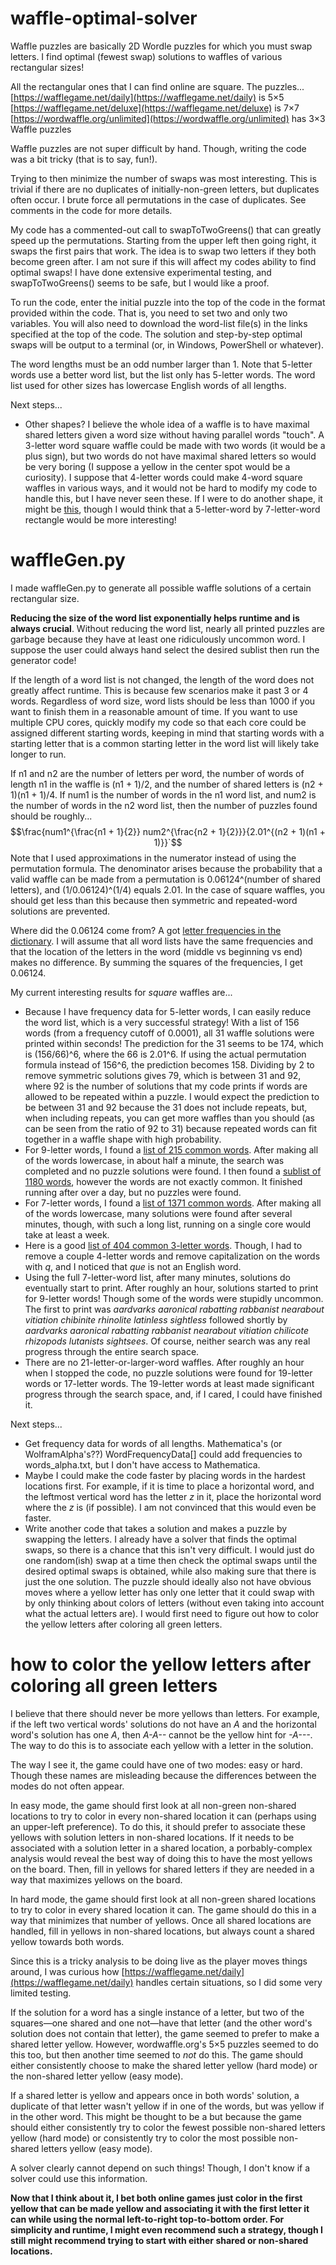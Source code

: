 # waffle-optimal-solver
Waffle puzzles are basically 2D Wordle puzzles for which you must swap letters. I find optimal (fewest swap) solutions to waffles of various rectangular sizes!

All the rectangular ones that I can find online are square. The puzzles...  
[https://wafflegame.net/daily](https://wafflegame.net/daily) is 5×5  
[https://wafflegame.net/deluxe](https://wafflegame.net/deluxe) is 7×7  
[https://wordwaffle.org/unlimited](https://wordwaffle.org/unlimited) has 3×3 Waffle puzzles

Waffle puzzles are not super difficult by hand. Though, writing the code was a bit tricky (that is to say, fun!).

Trying to then minimize the number of swaps was most interesting. This is trivial if there are no duplicates of initially-non-green letters, but duplicates often occur. I brute force all permutations in the case of duplicates. See comments in the code for more details.

My code has a commented-out call to swapToTwoGreens() that can greatly speed up the permutations. Starting from the upper left then going right, it swaps the first pairs that work. The idea is to swap two letters if they both become green after. I am not sure if this will affect my codes ability to find optimal swaps! I have done extensive experimental testing, and swapToTwoGreens() seems to be safe, but I would like a proof.

To run the code, enter the initial puzzle into the top of the code in the format provided within the code. That is, you need to set two and only two variables. You will also need to download the word-list file(s) in the links specified at the top of the code. The solution and step-by-step optimal swaps will be output to a terminal (or, in Windows, PowerShell or whatever).

The word lengths must be an odd number larger than 1. Note that 5-letter words use a better word list, but the list only has 5-letter words. The word list used for other sizes has lowercase English words of all lengths.

Next steps...
* Other shapes? I believe the whole idea of a waffle is to have maximal shared letters given a word size without having parallel words "touch". A 3-letter word square waffle could be made with two words (it would be a plus sign), but two words do not have maximal shared letters so would be very boring (I suppose a yellow in the center spot would be a curiosity). I suppose that 4-letter words could make 4-word square waffles in various ways, and it would not be hard to modify my code to handle this, but I have never seen these. If I were to do another shape, it might be [this](https://wafflegame.net/royale), though I would think that a 5-letter-word by 7-letter-word rectangle would be more interesting!


# waffleGen.py

I made waffleGen.py to generate all possible waffle solutions of a certain rectangular size.

**Reducing the size of the word list exponentially helps runtime and is always crucial**. Without reducing the word list, nearly all printed puzzles are garbage because they have at least one ridiculously uncommon word. I suppose the user could always hand select the desired sublist then run the generator code!

If the length of a word list is not changed, the length of the word does not greatly affect runtime. This is because few scenarios make it past 3 or 4 words. Regardless of word size, word lists should be less than 1000 if you want to finish them in a reasonable amount of time. If you want to use multiple CPU cores, quickly modify my code so that each core could be assigned different starting words, keeping in mind that starting words with a starting letter that is a common starting letter in the word list will likely take longer to run.

If n1 and n2 are the number of letters per word, the number of words of length n1 in the waffle is (n1 + 1)/2, and the number of shared letters is (n2 + 1)(n1 + 1)/4. If num1 is the number of words in the n1 word list, and num2 is the number of words in the n2 word list, then the number of puzzles found should be roughly...
$$\frac{num1^{\frac{n1 + 1}{2}} num2^{\frac{n2 + 1}{2}}}{2.01^{(n2 + 1)(n1 + 1)}}`$$
Note that I used approximations in the numerator instead of using the permutation formula. The denominator arises because the probability that a valid waffle can be made from a permutation is 0.06124^(number of shared letters), and (1/0.06124)^(1/4) equals 2.01. In the case of square waffles, you should get less than this because then symmetric and repeated-word solutions are prevented.

Where did the 0.06124 come from? A got [letter frequencies in the dictionary](https://www3.nd.edu/~busiforc/handouts/cryptography/letterfrequencies.html). I will assume that all word lists have the same frequencies and that the location of the letters in the word (middle vs beginning vs end) makes no difference. By summing the squares of the frequencies, I get 0.06124.

My current interesting results for *square* waffles are...
* Because I have frequency data for 5-letter words, I can easily reduce the word list, which is a very successful strategy! With a list of 156 words (from a frequency cutoff of 0.0001), all 31 waffle solutions were printed within seconds! The prediction for the 31 seems to be 174, which is (156/66)^6, where the 66 is 2.01^6. If using the actual permutation formula instead of 156^6, the prediction becomes 158. Dividing by 2 to remove symmetric solutions gives 79, which is between 31 and 92, where 92 is the number of solutions that my code prints if words are allowed to be repeated within a puzzle. I would expect the prediction to be between 31 and 92 because the 31 does not include repeats, but, when including repeats, you can get more waffles than you should (as can be seen from the ratio of 92 to 31) because repeated words can fit together in a waffle shape with high probability.
* For 9-letter words, I found a [list of 215 common words](https://www.unscramblerer.com/common-nine-letter-words/). After making all of the words lowercase, in about half a minute, the search was completed and no puzzle solutions were found. I then found a [sublist of 1180 words](https://7esl.com/9-letter-words/), however the words are not exactly common. It finished running after over a day, but no puzzles were found.
* For 7-letter words, I found a [list of 1371 common words](https://github.com/powerlanguage/word-lists/blob/master/common-7-letter-words.txt). After making all of the words lowercase, many solutions were found after several minutes, though, with such a long list, running on a single core would take at least a week.
* Here is a good [list of 404 common 3-letter words](https://7esl.com/common-three-letter-words/#3_Letter_Words_with_Q). Though, I had to remove a couple 4-letter words and remove capitalization on the words with *q*, and I noticed that *que* is not an English word.
* Using the full 7-letter-word list, after many minutes, solutions do eventually start to print. After roughly an hour, solutions started to print for 9-letter words! Though some of the words were stupidly uncommon. The first to print was *aardvarks aaronical rabatting rabbanist nearabout vitiation chibinite rhinolite latinless sightless* followed shortly by *aardvarks aaronical rabatting rabbanist nearabout vitiation chilicote rhizopods lutanists sightsees*. Of course, neither search was any real progress through the entire search space.
* There are no 21-letter-or-larger-word waffles. After roughly an hour when I stopped the code, no puzzle solutions were found for 19-letter words or 17-letter words. The 19-letter words at least made significant progress through the search space, and, if I cared, I could have finished it.

Next steps...
* Get frequency data for words of all lengths. Mathematica's (or WolframAlpha's??) WordFrequencyData[] could add frequencies to words_alpha.txt, but I don't have access to Mathematica.
* Maybe I could make the code faster by placing words in the hardest locations first. For example, if it is time to place a horizontal word, and the leftmost vertical word has the letter *z* in it, place the horizontal word where the *z* is (if possible). I am not convinced that this would even be faster.
* Write another code that takes a solution and makes a puzzle by swapping the letters. I already have a solver that finds the optimal swaps, so there is a chance that this isn't very difficult. I would just do one random(ish) swap at a time then check the optimal swaps until the desired optimal swaps is obtained, while also making sure that there is just the one solution. The puzzle should ideally also not have obvious moves where a yellow letter has only one letter that it could swap with by only thinking about colors of letters (without even taking into account what the actual letters are). I would first need to figure out how to color the yellow letters after coloring all green letters.


# how to color the yellow letters after coloring all green letters

I believe that there should never be more yellows than letters. For example, if the left two vertical words' solutions do not have an *A* and the horizontal word's solution has one *A*, then *A-A--* cannot be the yellow hint for *-A---*. The way to do this is to associate each yellow with a letter in the solution.

The way I see it, the game could have one of two modes: easy or hard. Though these names are misleading because the differences between the modes do not often appear.

In easy mode, the game should first look at all non-green non-shared locations to try to color in every non-shared location it can (perhaps using an upper-left preference). To do this, it should prefer to associate these yellows with solution letters in non-shared locations. If it needs to be associated with a solution letter in a shared location, a porbably-complex analysis would reveal the best way of doing this to have the most yellows on the board. Then, fill in yellows for shared letters if they are needed in a way that maximizes yellows on the board.

In hard mode, the game should first look at all non-green shared locations to try to color in every shared location it can. The game should do this in a way that minimizes that number of yellows. Once all shared locations are handled, fill in yellows in non-shared locations, but always count a shared yellow towards both words.

Since this is a tricky analysis to be doing live as the player moves things around, I was curious how [https://wafflegame.net/daily](https://wafflegame.net/daily) handles certain situations, so I did some very limited testing.

If the solution for a word has a single instance of a letter, but two of the squares—one shared and one not—have that letter (and the other word's solution does not contain that letter), the game seemed to prefer to make a shared letter yellow. However, wordwaffle.org's 5×5 puzzles seemed to do this too, but then another time seemed to *not* do this. The game should either consistently choose to make the shared letter yellow (hard mode) or the non-shared letter yellow (easy mode).

If a shared letter is yellow and appears once in both words' solution, a duplicate of that letter wasn't yellow if in one of the words, but was yellow if in the other word. This might be thought to be a but because the game should either consistently try to color the fewest possible non-shared letters yellow (hard mode) or consistently try to color the most possible non-shared letters yellow (easy mode).

A solver clearly cannot depend on such things! Though, I don't know if a solver could use this information.

**Now that I think about it, I bet both online games just color in the first yellow that can be made yellow and associating it with the first letter it can while using the normal left-to-right top-to-bottom order. For simplicity and runtime, I might even recommend such a strategy, though I still might recommend trying to start with either shared or non-shared locations.**


